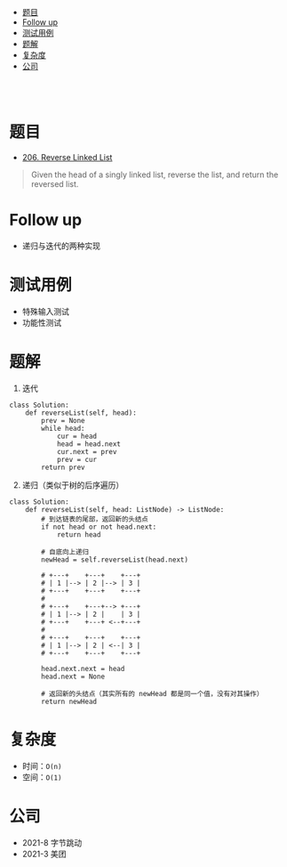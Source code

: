 - [题目](#题目)
- [Follow up](#follow-up)
- [测试用例](#测试用例)
- [题解](#题解)
- [复杂度](#复杂度)
- [公司](#公司)

</br></br>

# 题目
- [206. Reverse Linked List](https://leetcode.com/problems/reverse-linked-list/)
> Given the head of a singly linked list, reverse the list, and return the reversed list.

# Follow up
- 递归与迭代的两种实现

# 测试用例
- 特殊输入测试
- 功能性测试

# 题解
1. 迭代
```
class Solution:
    def reverseList(self, head):
        prev = None
        while head:
            cur = head
            head = head.next
            cur.next = prev
            prev = cur
        return prev
```
2. 递归（类似于树的后序遍历）
```
class Solution:
    def reverseList(self, head: ListNode) -> ListNode:
        # 到达链表的尾部，返回新的头结点
        if not head or not head.next:
            return head

        # 自底向上递归
        newHead = self.reverseList(head.next)

        # +---+    +---+    +---+
        # | 1 |--> | 2 |--> | 3 |
        # +---+    +---+    +---+
        #                        
        # +---+    +---+--> +---+
        # | 1 |--> | 2 |    | 3 |
        # +---+    +---+ <--+---+
        #                        
        # +---+    +---+    +---+
        # | 1 |--> | 2 | <--| 3 |
        # +---+    +---+    +---+

        head.next.next = head
        head.next = None

        # 返回新的头结点（其实所有的 newHead 都是同一个值，没有对其操作）
        return newHead
```

# 复杂度
- 时间：`O(n)`
- 空间：`O(1)`

# 公司
- 2021-8 字节跳动
- 2021-3 美团
